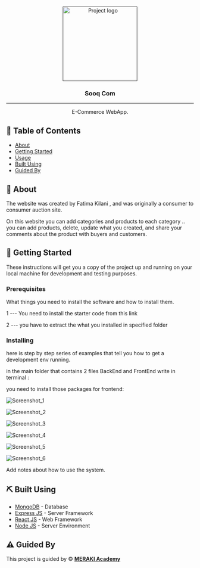 <p align="center">
  <a href="" rel="noopener">
 <img width=200px height=200px src="https://nationaltoday.com/wp-content/uploads/2021/06/Shopping-Cart-Day-1-360x360.jpg" alt="Project logo"></a>
</p>

<h3 align="center">Sooq Com</h3>

---

<p align="center"> E-Commerce WebApp.
    <br> 
</p>

## 📝 Table of Contents

- [About](#about)
- [Getting Started](#getting_started)
- [Usage](#usage)
- [Built Using](#built_using)
- [Guided By](#guided_by)

## 🧐 About <a name = "about"></a>

The website was created by Fatima Kilani ,  and was originally a consumer to consumer auction site.

On this website you can add categories and products to each category .. you can add products, delete, update what you created, and share your comments about the product with buyers and customers.

## 🏁 Getting Started <a name = "getting_started"></a>

These instructions will get you a copy of the project up and running on your local machine for development and testing purposes.


### Prerequisites

What things you need to install the software and how to install them.

1 --- You need to install the starter code from this link 

2 --- you have to extract the what you installed in specified folder 

### Installing

here is step by step series of examples that tell you how to get a development env running.

in the main folder that contains 2 files BackEnd and FrontEnd write in terminal :

 you need to install those packages for frontend:
 
 ![Screenshot_1](https://user-images.githubusercontent.com/100969229/169670576-0b721abd-11ea-42ff-8844-d07d0287bb90.jpg)

 ![Screenshot_2](https://user-images.githubusercontent.com/100969229/169670809-67d11cc9-4123-4580-b995-df4ee2bc6431.jpg)

![Screenshot_3](https://user-images.githubusercontent.com/100969229/169670818-7440cddd-e92b-4fb0-adf7-de20735b0512.jpg)

![Screenshot_4](https://user-images.githubusercontent.com/100969229/169670827-81118897-4d76-4199-bfb4-dac306a71606.jpg)

![Screenshot_5](https://user-images.githubusercontent.com/100969229/169670830-cd137b41-4290-438e-b7dd-40c9ca5ccbf9.jpg)

![Screenshot_6](https://user-images.githubusercontent.com/100969229/169670837-1f2fe047-b207-4c8a-a9a8-6a5ec6b07a41.jpg)

Add notes about how to use the system.

## ⛏️ Built Using 

- [MongoDB](https://www.mongodb.com/) - Database
- [Express JS](https://expressjs.com/) - Server Framework
- [React JS](https://https://reactjs.org/) - Web Framework
- [Node JS](https://nodejs.org/en/) - Server Environment

## ⚠️ Guided By <a name = "guided_by"></a>

This project is guided by ©️ **[MERAKI Academy](https://www.meraki-academy.org)**

